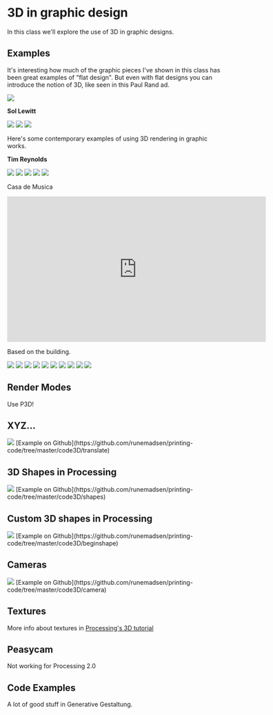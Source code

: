 3D in graphic design
====================

In this class we'll explore the use of 3D in graphic designs.

Examples
--------

It's interesting how much of the graphic pieces I've shown in this class has been great examples of "flat design". But even with flat designs you can introduce the notion of 3D, like seen in this Paul Rand ad.

<img src="http://runemadsen-2012.s3.amazonaws.com/printing-code-2012/3D/rand_small.jpg" data-slideshow="http://runemadsen-2012.s3.amazonaws.com/printing-code-2012/3D/rand.jpg" />

**Sol Lewitt**

<img src="http://runemadsen-2012.s3.amazonaws.com/printing-code-2012/3D/lewitt1_small.jpg" data-slideshow="http://runemadsen-2012.s3.amazonaws.com/printing-code-2012/3D/lewitt1.jpg" />

<img src="http://runemadsen-2012.s3.amazonaws.com/printing-code-2012/3D/lewitt2_small.jpg" data-slideshow="http://runemadsen-2012.s3.amazonaws.com/printing-code-2012/3D/lewitt2.jpg" />

<img src="http://runemadsen-2012.s3.amazonaws.com/printing-code-2012/3D/lewitt3_small.jpg" data-slideshow="http://runemadsen-2012.s3.amazonaws.com/printing-code-2012/3D/lewitt3.jpg" />

Here's some contemporary examples of using 3D rendering in graphic works. 

**Tim Reynolds**

<img src="http://runemadsen-2012.s3.amazonaws.com/printing-code-2012/3D/reynolds1_small.jpg" data-slideshow="http://runemadsen-2012.s3.amazonaws.com/printing-code-2012/3D/reynolds1.jpg" />

<img src="http://runemadsen-2012.s3.amazonaws.com/printing-code-2012/3D/reynolds2_small.jpg" data-slideshow="http://runemadsen-2012.s3.amazonaws.com/printing-code-2012/3D/reynolds2.jpg" />

<img src="http://runemadsen-2012.s3.amazonaws.com/printing-code-2012/3D/reynolds3_small.jpg" data-slideshow="http://runemadsen-2012.s3.amazonaws.com/printing-code-2012/3D/reynolds3.jpg" />

<img src="http://runemadsen-2012.s3.amazonaws.com/printing-code-2012/3D/reynolds4_small.jpg" data-slideshow="http://runemadsen-2012.s3.amazonaws.com/printing-code-2012/3D/reynolds4.jpg" />

<img src="http://runemadsen-2012.s3.amazonaws.com/printing-code-2012/3D/reynolds5_small.jpg" data-slideshow="http://runemadsen-2012.s3.amazonaws.com/printing-code-2012/3D/reynolds5.jpg" />

Casa de Musica

<iframe width="600" height="338" src="http://www.youtube.com/embed/URmKSyKAK5w" frameborder="0" allowfullscreen data-slideshow="self"></iframe>

Based on the building.

<img src="http://runemadsen-2012.s3.amazonaws.com/printing-code-2012/logo/musica_small.jpg" data-slideshow="http://runemadsen-2012.s3.amazonaws.com/printing-code-2012/logo/musica.jpg" />

<img src="http://runemadsen-2012.s3.amazonaws.com/printing-code-2012/logo/musica2_small.jpg" data-slideshow="http://runemadsen-2012.s3.amazonaws.com/printing-code-2012/logo/musica2.jpg" />

<img src="http://runemadsen-2012.s3.amazonaws.com/printing-code-2012/logo/musica3_small.jpg" data-slideshow="http://runemadsen-2012.s3.amazonaws.com/printing-code-2012/logo/musica3.jpg" />

<img src="http://runemadsen-2012.s3.amazonaws.com/printing-code-2012/logo/musica4_small.jpg" data-slideshow="http://runemadsen-2012.s3.amazonaws.com/printing-code-2012/logo/musica4.jpg" />

<img src="http://runemadsen-2012.s3.amazonaws.com/printing-code-2012/logo/musica5_small.jpg" data-slideshow="http://runemadsen-2012.s3.amazonaws.com/printing-code-2012/logo/musica5.jpg" />

<img src="http://runemadsen-2012.s3.amazonaws.com/printing-code-2012/logo/musica6_small.jpg" data-slideshow="http://runemadsen-2012.s3.amazonaws.com/printing-code-2012/logo/musica6.jpg" />

<img src="http://runemadsen-2012.s3.amazonaws.com/printing-code-2012/logo/musica7_small.jpg" data-slideshow="http://runemadsen-2012.s3.amazonaws.com/printing-code-2012/logo/musica7.jpg" />

<img src="http://runemadsen-2012.s3.amazonaws.com/printing-code-2012/logo/musica8_small.jpg" data-slideshow="http://runemadsen-2012.s3.amazonaws.com/printing-code-2012/logo/musica8.jpg" />

<img src="http://runemadsen-2012.s3.amazonaws.com/printing-code-2012/logo/musica9_small.jpg" data-slideshow="http://runemadsen-2012.s3.amazonaws.com/printing-code-2012/logo/musica9.jpg" />

<img src="http://runemadsen-2012.s3.amazonaws.com/printing-code-2012/logo/musica10_small.jpg" data-slideshow="http://runemadsen-2012.s3.amazonaws.com/printing-code-2012/logo/musica10.jpg" />


Render Modes
------------

Use P3D!

XYZ...
------

<img src="http://runemadsen-2012.s3.amazonaws.com/printing-code-2012/3D/translate_small.jpg" data-slideshow="http://runemadsen-2012.s3.amazonaws.com/printing-code-2012/3D/translate.jpg" />
[Example on Github](https://github.com/runemadsen/printing-code/tree/master/code3D/translate)


3D Shapes in Processing
-----------------------

<img src="http://runemadsen-2012.s3.amazonaws.com/printing-code-2012/3D/shapes_small.jpg" data-slideshow="http://runemadsen-2012.s3.amazonaws.com/printing-code-2012/3D/shapes.jpg" />
[Example on Github](https://github.com/runemadsen/printing-code/tree/master/code3D/shapes)


Custom 3D shapes in Processing
------------------------------

<img src="http://runemadsen-2012.s3.amazonaws.com/printing-code-2012/3D/beginshape_small.jpg" data-slideshow="http://runemadsen-2012.s3.amazonaws.com/printing-code-2012/3D/beginshape.jpg" />
[Example on Github](https://github.com/runemadsen/printing-code/tree/master/code3D/beginshape)


Cameras
-------

<img src="http://runemadsen-2012.s3.amazonaws.com/printing-code-2012/3D/camera_small.jpg" data-slideshow="http://runemadsen-2012.s3.amazonaws.com/printing-code-2012/3D/camera.jpg" />
[Example on Github](https://github.com/runemadsen/printing-code/tree/master/code3D/camera)


Textures
--------

More info about textures in [Processing's 3D tutorial](http://processing.org/learning/p3d/)

Peasycam
---------

Not working for Processing 2.0


Code Examples
-------------

A lot of good stuff in Generative Gestaltung.
